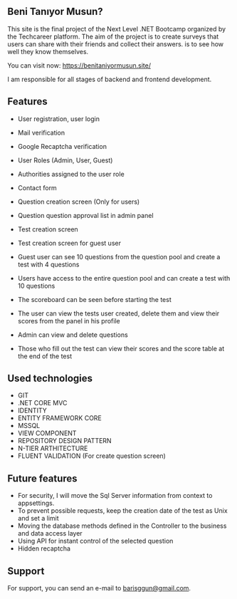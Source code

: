 ## Beni Tanıyor Musun?

This site is the final project of the Next Level .NET Bootcamp organized by the Techcareer platform. The aim of the project is to create surveys that users can share with their friends and collect their answers.
is to see how well they know themselves.

You can visit now: https://benitaniyormusun.site/

I am responsible for all stages of backend and frontend development.

## Features

- User registration, user login
- Mail verification
- Google Recaptcha verification
- User Roles (Admin, User, Guest)
- Authorities assigned to the user role
- Contact form
  
- Question creation screen (Only for users)
- Question question approval list in admin panel
- Test creation screen
- Test creation screen for guest user
- Guest user can see 10 questions from the question pool and create a test with 4 questions
- Users have access to the entire question pool and can create a test with 10 questions
- The scoreboard can be seen before starting the test
- The user can view the tests user created, delete them and view their scores from the panel in his profile
- Admin can view and delete questions
- Those who fill out the test can view their scores and the score table at the end of the test

## Used technologies

- GIT
- .NET CORE MVC
- IDENTITY
- ENTITY FRAMEWORK CORE
- MSSQL
- VIEW COMPONENT
- REPOSITORY DESIGN PATTERN
- N-TIER ARTHITECTURE
- FLUENT VALIDATION (For create question screen)

## Future features
- For security, I will move the Sql Server information from context to appsettings.
- To prevent possible requests, keep the creation date of the test as Unix and set a limit
- Moving the database methods defined in the Controller to the business and data access layer
- Using API for instant control of the selected question
- Hidden recaptcha 

## Support
For support, you can send an e-mail to barisggun@gmail.com.

